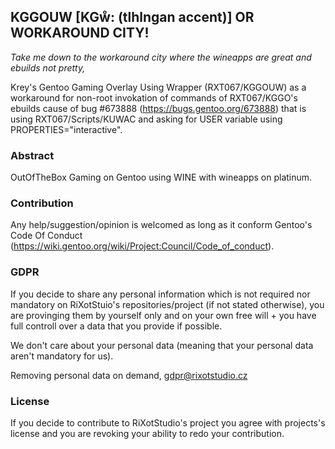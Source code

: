 ## KGGOUW [KGẘ: (tlhlngan accent)] OR WORKAROUND CITY!

*Take me down to the workaround city where the wineapps are great and ebuilds not pretty,*

Krey's Gentoo Gaming Overlay Using Wrapper (RXT067/KGGOUW) as a workaround for non-root invokation of commands of RXT067/KGGO's ebuilds cause of bug #673888 (https://bugs.gentoo.org/673888) that is using RXT067/Scripts/KUWAC and asking for USER variable using PROPERTIES="interactive".

### Abstract
OutOfTheBox Gaming on Gentoo using WINE with wineapps on platinum.

### Contribution
Any help/suggestion/opinion is welcomed as long as it conform Gentoo's Code Of Conduct (https://wiki.gentoo.org/wiki/Project:Council/Code_of_conduct).

### GDPR
If you decide to share any personal information which is not required nor mandatory on RiXotStuio's repositories/project (if not stated otherwise), you are provinging them by yourself only and on your own free will + you have full controll over a data that you provide if possible.

We don't care about your personal data (meaning that your personal data aren't mandatory for us).

Removing personal data on demand, gdpr@rixotstudio.cz

### License 
If you decide to contribute to RiXotStudio's project you agree with projects's license and you are revoking your ability to redo your contribution.
